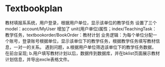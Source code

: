 # Textbookplan
教材填报系系统，用户登录，根据用户单位，显示该单位的教学任务
设置了三个model：account/MyUser 增加了 unit(用户单位)属性；index/TeachingTask：教学任务，textbookorder/BookOrder：教材计划
业务逻辑：为每个单位分配一个账号，登录账号根据单位，显示该单位下的教学任务，根据教学任务填写教材信息，一对一的关系。
遇到问题，a.根据用户单位筛选该单位下的教学任务数据，在前台呈现; b.用户填写教材计划以后，数据传到数据库，并在bklist页面展示教材计划信息，并导出excle表格文件。
